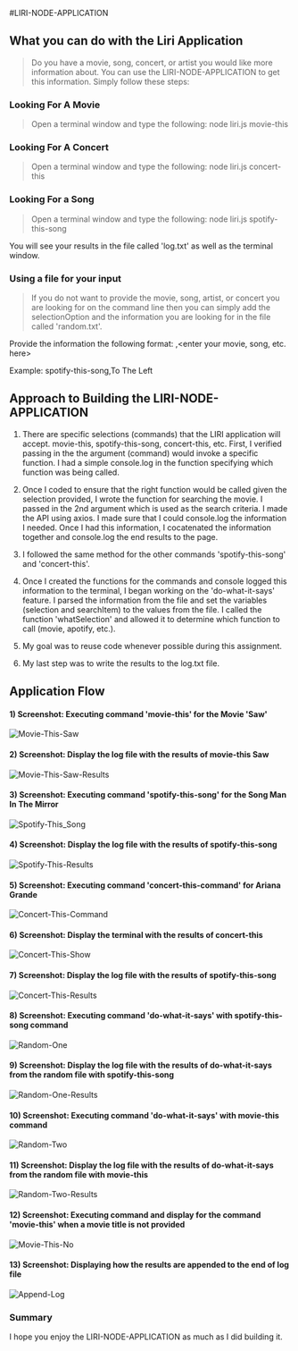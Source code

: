 #LIRI-NODE-APPLICATION

## What you can do with the Liri Application

> Do you have a movie, song, concert, or artist you would like more information about.
> You can use the LIRI-NODE-APPLICATION to get this information. 
> Simply follow these steps:

### Looking For A Movie

> Open a terminal window and type the following:
> node liri.js movie-this *<enter your movie name here>* 

### Looking For A Concert

> Open a terminal window and type the following: 
> node liri.js concert-this *<enter your concert or artist name here>*

### Looking For a Song

> Open a terminal window and type the following: 
> node liri.js spotify-this-song *<enter your song here>*

You will see your results in the file called 'log.txt' as well as the terminal window.

### Using a file for your input

> If you do not want to provide the movie, song, artist, or concert you are looking 
for on the command line then you can simply add the selectionOption and the information
you are looking for in the file called 'random.txt'. 

Provide the information the following format:
<enter your selection option here>,<enter your movie, song, etc. here>

Example: spotify-this-song,To The Left

## Approach to Building the LIRI-NODE-APPLICATION

1) There are specific selections (commands) that the LIRI application will accept.
movie-this, spotify-this-song, concert-this, etc. First, I verified passing in the 
the argument (command) would invoke a specific function. I had a simple console.log 
in the function specifying which function was being called. 

2) Once I coded to ensure that the right function would be called given the selection
provided, I wrote the function for searching the movie. I passed in the 2nd argument which 
is used as the search criteria. I made the API using axios. I made sure that I could
console.log the information I needed. Once I had this information, I cocatenated the
information together and console.log the end results to the page.

3) I followed the same method for the other commands 'spotify-this-song' and 'concert-this'.

4) Once I created the functions for the commands and console logged this information to the terminal,
I began working on the 'do-what-it-says' feature. I parsed the information from the file and
set the variables (selection and searchItem) to the values from the file. I called the
function 'whatSelection' and allowed it to determine which function to call (movie, apotify, etc.).

5) My goal was to reuse code whenever possible during this assignment. 

6) My last step was to write the results to the log.txt file. 


## Application Flow

#### 1) Screenshot: Executing command 'movie-this' for the Movie 'Saw'

![Movie-This-Saw](images/movie-this-command.png)

#### 2) Screenshot: Display the log file with the results of movie-this Saw

![Movie-This-Saw-Results](images/saw-log-file.png)

#### 3) Screenshot: Executing command 'spotify-this-song' for the Song Man In The Mirror

![Spotify-This_Song](images/spotify-this-song-command.png)

#### 4) Screenshot: Display the log file with the results of spotify-this-song

![Spotify-This-Results](images/man-log-file.png)

#### 5) Screenshot: Executing command 'concert-this-command' for Ariana Grande

![Concert-This-Command](images/concert-this-command.png)

#### 6) Screenshot: Display the terminal with the results of concert-this

![Concert-This-Show](images/concert-this-show.png)

#### 7) Screenshot: Display the log file with the results of spotify-this-song

![Concert-This-Results](images/concert-this-log.png)

#### 8) Screenshot: Executing command 'do-what-it-says' with spotify-this-song command

![Random-One](images/random-one-command.png)

#### 9) Screenshot: Display the log file with the results of do-what-it-says from the random file with spotify-this-song

![Random-One-Results](images/random-one-results.png)

#### 10) Screenshot: Executing command 'do-what-it-says' with movie-this command

![Random-Two](images/random-two-command.png)

#### 11) Screenshot: Display the log file with the results of do-what-it-says from the random file with movie-this

![Random-Two-Results](images/random-two-results.png)

#### 12) Screenshot: Executing command and display for the command 'movie-this' when a movie title is not provided

![Movie-This-No](images/movie-this-no.png)

#### 13) Screenshot: Displaying how the results are appended to the end of log file

![Append-Log](images/log-append.png)


### Summary

I hope you enjoy the LIRI-NODE-APPLICATION as much as I did building it. 


